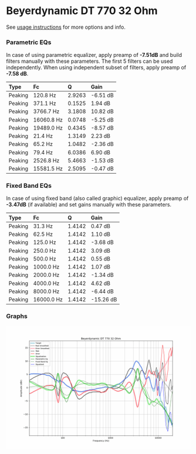 # Beyerdynamic DT 770 32 Ohm
See [usage instructions](https://github.com/jaakkopasanen/AutoEq#usage) for more options and info.

### Parametric EQs
In case of using parametric equalizer, apply preamp of **-7.51dB** and build filters manually
with these parameters. The first 5 filters can be used independently.
When using independent subset of filters, apply preamp of **-7.58 dB**.

| Type    | Fc         |      Q | Gain     |
|:--------|:-----------|:-------|:---------|
| Peaking | 120.8 Hz   | 2.9263 | -6.51 dB |
| Peaking | 371.1 Hz   | 0.1525 | 1.94 dB  |
| Peaking | 3766.7 Hz  | 3.1808 | 10.82 dB |
| Peaking | 16060.8 Hz | 0.0748 | -5.25 dB |
| Peaking | 19489.0 Hz | 0.4345 | -8.57 dB |
| Peaking | 21.4 Hz    | 1.3149 | 2.23 dB  |
| Peaking | 65.2 Hz    | 1.0482 | -2.36 dB |
| Peaking | 79.4 Hz    | 6.0386 | 6.90 dB  |
| Peaking | 2526.8 Hz  | 5.4663 | -1.53 dB |
| Peaking | 15581.5 Hz | 2.5095 | -0.47 dB |

### Fixed Band EQs
In case of using fixed band (also called graphic) equalizer, apply preamp of **-3.47dB**
(if available) and set gains manually with these parameters.

| Type    | Fc         |      Q | Gain      |
|:--------|:-----------|:-------|:----------|
| Peaking | 31.3 Hz    | 1.4142 | 0.47 dB   |
| Peaking | 62.5 Hz    | 1.4142 | 1.10 dB   |
| Peaking | 125.0 Hz   | 1.4142 | -3.68 dB  |
| Peaking | 250.0 Hz   | 1.4142 | 3.09 dB   |
| Peaking | 500.0 Hz   | 1.4142 | 0.55 dB   |
| Peaking | 1000.0 Hz  | 1.4142 | 1.07 dB   |
| Peaking | 2000.0 Hz  | 1.4142 | -1.34 dB  |
| Peaking | 4000.0 Hz  | 1.4142 | 4.62 dB   |
| Peaking | 8000.0 Hz  | 1.4142 | -6.44 dB  |
| Peaking | 16000.0 Hz | 1.4142 | -15.26 dB |

### Graphs
![](./Beyerdynamic%20DT%20770%2032%20Ohm.png)
